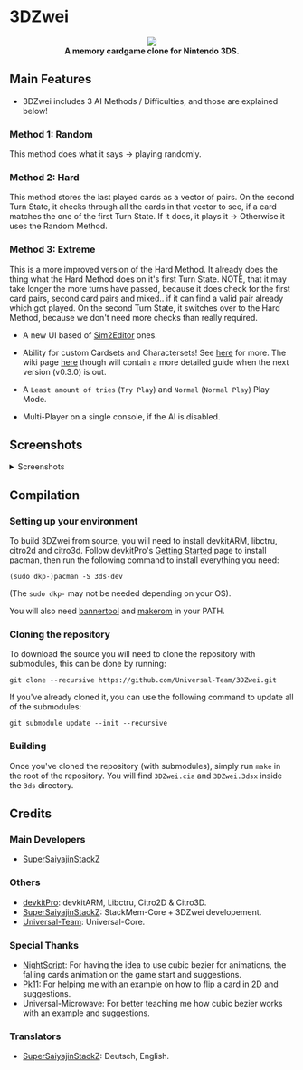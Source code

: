 # 3DZwei
<p align="center">
	<a href="https://github.com/Universal-Team/3DZwei/releases/latest"><img src="https://github.com/Universal-Team/3DZwei/blob/Rewrite/resources/logos/logo.png"></a><br>
	<b>A memory cardgame clone for Nintendo 3DS.</b><br>
</p>

## Main Features
* 3DZwei includes 3 AI Methods / Difficulties, and those are explained below!

### Method 1: Random
This method does what it says -> playing randomly.

### Method 2: Hard
This method stores the last played cards as a vector of pairs. On the second Turn State, it checks through all the cards in that vector to see, if a card matches the one of the first Turn State. If it does, it plays it -> Otherwise it uses the Random Method.

### Method 3: Extreme
This is a more improved version of the Hard Method. It already does the thing what the Hard Method does on it's first Turn State. NOTE, that it may take longer the more turns have passed, because it does check for the first card pairs, second card pairs and mixed.. if it can find a valid pair already which got played. On the second Turn State, it switches over to the Hard Method, because we don't need more checks than really required.


* A new UI based of [Sim2Editor](https://github.com/Universal-Team/Sim2Editor) ones.

* Ability for custom Cardsets and Charactersets! See [here](https://github.com/Universal-Team/3DZwei/tree/Rewrite/set-generator/README.md) for more. The wiki page [here](https://github.com/Universal-Team/3DZwei/wiki) though will contain a more detailed guide when the next version (v0.3.0) is out.

* A `Least amount of tries` (`Try Play`) and `Normal` (`Normal Play`) Play Mode.

* Multi-Player on a single console, if the AI is disabled.

## Screenshots

<details><summary>Screenshots</summary>

### AI Selector
![](https://github.com/Universal-Team/3DZwei/blob/Rewrite/resources/screenshots/aiSelector.png)

### Card Selector
![](https://github.com/Universal-Team/3DZwei/blob/Rewrite/resources/screenshots/cardSelector.png)

### Character Selector
![](https://github.com/Universal-Team/3DZwei/blob/Rewrite/resources/screenshots/characterSelector.png)

### Credits
![](https://github.com/Universal-Team/3DZwei/blob/Rewrite/resources/screenshots/creditsContributors.png) ![](https://github.com/Universal-Team/3DZwei/blob/Rewrite/resources/screenshots/creditsStackMemCore.png) ![](https://github.com/Universal-Team/3DZwei/blob/Rewrite/resources/screenshots/creditsUniversalCore.png) ![](https://github.com/Universal-Team/3DZwei/blob/Rewrite/resources/screenshots/creditsTranslators.png) ![](https://github.com/Universal-Team/3DZwei/blob/Rewrite/resources/screenshots/creditsSpecialThanks.png)

### Game Result
![](https://github.com/Universal-Team/3DZwei/blob/Rewrite/resources/screenshots/gameResult.png)

### Game Screen
![](https://github.com/Universal-Team/3DZwei/blob/Rewrite/resources/screenshots/gameScreenNormal.png) ![](https://github.com/Universal-Team/3DZwei/blob/Rewrite/resources/screenshots/gameScreenTries.png)

### Game Settings
![](https://github.com/Universal-Team/3DZwei/blob/Rewrite/resources/screenshots/gameSettingsGeneral.png) ![](https://github.com/Universal-Team/3DZwei/blob/Rewrite/resources/screenshots/gameSettingsPlayers.png)

### Language Selector
![](https://github.com/Universal-Team/3DZwei/blob/Rewrite/resources/screenshots/languageSelector.png)

### Main Menu
![](https://github.com/Universal-Team/3DZwei/blob/Rewrite/resources/screenshots/mainmenu.png)

### Rules
![](https://github.com/Universal-Team/3DZwei/blob/Rewrite/resources/screenshots/rules.png)

### Set Selectors
![](https://github.com/Universal-Team/3DZwei/blob/Rewrite/resources/screenshots/cardsetSelectorList.png) ![](https://github.com/Universal-Team/3DZwei/blob/Rewrite/resources/screenshots/cardsetSelectorCard.png) ![](https://github.com/Universal-Team/3DZwei/blob/Rewrite/resources/screenshots/charactersetSelectorList.png) ![](https://github.com/Universal-Team/3DZwei/blob/Rewrite/resources/screenshots/charactersetSelectorChar.png)

### Settings
![](https://github.com/Universal-Team/3DZwei/blob/Rewrite/resources/screenshots/settingsConfig.png) ![](https://github.com/Universal-Team/3DZwei/blob/Rewrite/resources/screenshots/settingsAnimation.png) ![](https://github.com/Universal-Team/3DZwei/blob/Rewrite/resources/screenshots/settingsAppInfo.png)

### Splash
![](https://github.com/Universal-Team/3DZwei/blob/Rewrite/resources/screenshots/splash.png)

</details>

## Compilation

### Setting up your environment

To build 3DZwei from source, you will need to install devkitARM, libctru, citro2d and citro3d. Follow devkitPro's [Getting Started](https://devkitpro.org/wiki/Getting_Started) page to install pacman, then run the following command to install everything you need:
```
(sudo dkp-)pacman -S 3ds-dev
```
(The `sudo dkp-` may not be needed depending on your OS).

You will also need [bannertool](https://github.com/Steveice10/bannertool/releases/latest) and [makerom](https://github.com/profi200/Project_CTR/releases/latest) in your PATH.

### Cloning the repository

To download the source you will need to clone the repository with submodules, this can be done by running:
```
git clone --recursive https://github.com/Universal-Team/3DZwei.git
```

If you've already cloned it, you can use the following command to update all of the submodules:
```
git submodule update --init --recursive
```

### Building

Once you've cloned the repository (with submodules), simply run `make` in the root of the repository. You will find `3DZwei.cia` and `3DZwei.3dsx` inside the `3ds` directory.

## Credits
### Main Developers
- [SuperSaiyajinStackZ](https://github.com/SuperSaiyajinStackZ)

### Others
- [devkitPro](https://github.com/devkitPro): devkitARM, Libctru, Citro2D & Citro3D.
- [SuperSaiyajinStackZ](https://github.com/SuperSaiyajinStackZ): StackMem-Core + 3DZwei developement.
- [Universal-Team](https://github.com/Universal-Team): Universal-Core.

### Special Thanks
- [NightScript](https://github.com/NightYoshi370): For having the idea to use cubic bezier for animations, the falling cards animation on the game start and suggestions.
- [Pk11](https://github.com/Epicpkmn11): For helping me with an example on how to flip a card in 2D and suggestions.
- Universal-Microwave: For better teaching me how cubic bezier works with an example and suggestions.

### Translators
- [SuperSaiyajinStackZ](https://github.com/SuperSaiyajinStackZ): Deutsch, English.